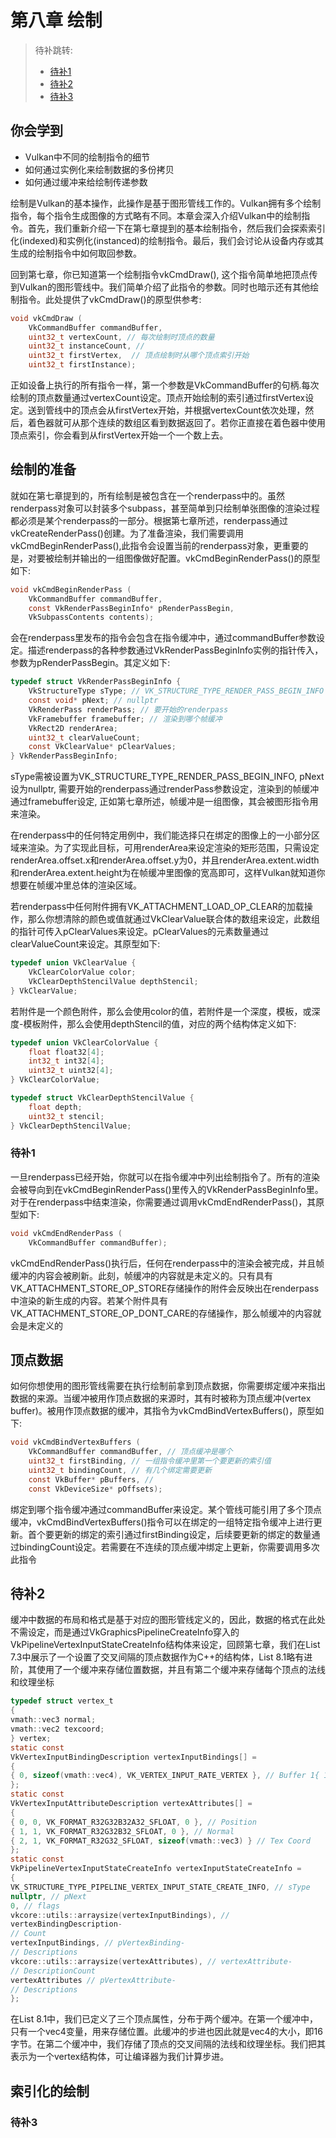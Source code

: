 # 第八章 绘制

> 待补跳转:
>
> - [待补1](#待补1)
> - [待补2](#待补2)
> - [待补3](#待补3)

## 你会学到

- Vulkan中不同的绘制指令的细节
- 如何通过实例化来绘制数据的多份拷贝
- 如何通过缓冲来给绘制传递参数

绘制是Vulkan的基本操作，此操作是基于图形管线工作的。Vulkan拥有多个绘制指令，每个指令生成图像的方式略有不同。本章会深入介绍Vulkan中的绘制指令。首先，我们重新介绍一下在第七章提到的基本绘制指令，然后我们会探索索引化(indexed)和实例化(instanced)的绘制指令。最后，我们会讨论从设备内存或其生成的绘制指令中如何取回参数。

回到第七章，你已知道第一个绘制指令vkCmdDraw(), 这个指令简单地把顶点传到Vulkan的图形管线中。我们简单介绍了此指令的参数。同时也暗示还有其他绘制指令。此处提供了vkCmdDraw()的原型供参考:

```c
void vkCmdDraw (
    VkCommandBuffer commandBuffer,
    uint32_t vertexCount, // 每次绘制时顶点的数量
    uint32_t instanceCount, // 
    uint32_t firstVertex,  // 顶点绘制时从哪个顶点索引开始
    uint32_t firstInstance);
```

正如设备上执行的所有指令一样，第一个参数是VkCommandBuffer的句柄.每次绘制的顶点数量通过vertexCount设定。顶点开始绘制的索引通过firstVertex设定。送到管线中的顶点会从firstVertex开始，并根据vertexCount依次处理，然后，着色器就可从那个连续的数组区看到数据返回了。若你正直接在着色器中使用顶点索引，你会看到从firstVertex开始一个一个数上去。

## 绘制的准备

就如在第七章提到的，所有绘制是被包含在一个renderpass中的。虽然renderpass对象可以封装多个subpass，甚至简单到只绘制单张图像的渲染过程都必须是某个renderpass的一部分。根据第七章所述，renderpass通过vkCreateRenderPass()创建。为了准备渲染，我们需要调用vkCmdBeginRenderPass(),此指令会设置当前的renderpass对象，更重要的是，对要被绘制并输出的一组图像做好配置。vkCmdBeginRenderPass()的原型如下:

```c
void vkCmdBeginRenderPass (
    VkCommandBuffer commandBuffer,
    const VkRenderPassBeginInfo* pRenderPassBegin,
    VkSubpassContents contents);
```

会在renderpass里发布的指令会包含在指令缓冲中，通过commandBuffer参数设定。描述renderpass的各种参数通过VkRenderPassBeginInfo实例的指针传入，参数为pRenderPassBegin。其定义如下:

```c
typedef struct VkRenderPassBeginInfo {
    VkStructureType sType; // VK_STRUCTURE_TYPE_RENDER_PASS_BEGIN_INFO
    const void* pNext; // nullptr
    VkRenderPass renderPass; // 要开始的renderpass
    VkFramebuffer framebuffer; // 渲染到哪个帧缓冲
    VkRect2D renderArea;
    uint32_t clearValueCount;
    const VkClearValue* pClearValues;
} VkRenderPassBeginInfo;
```

sType需被设置为VK_STRUCTURE_TYPE_RENDER_PASS_BEGIN_INFO, pNext设为nullptr, 需要开始的renderpass通过renderPass参数设定，渲染到的帧缓冲通过framebuffer设定, 正如第七章所述，帧缓冲是一组图像，其会被图形指令用来渲染。

在renderpass中的任何特定用例中，我们能选择只在绑定的图像上的一小部分区域来渲染。为了实现此目标，可用renderArea来设定渲染的矩形范围，只需设定renderArea.offset.x和renderArea.offset.y为0，并且renderArea.extent.width和renderArea.extent.height为在帧缓冲里图像的宽高即可，这样Vulkan就知道你想要在帧缓冲里总体的渲染区域。

若renderpass中任何附件拥有VK_ATTACHMENT_LOAD_OP_CLEAR的加载操作，那么你想清除的颜色或值就通过VkClearValue联合体的数组来设定，此数组的指针可传入pClearValues来设定。pClearValues的元素数量通过clearValueCount来设定。其原型如下:

```c
typedef union VkClearValue {
    VkClearColorValue color;
    VkClearDepthStencilValue depthStencil;
} VkClearValue;
```

若附件是一个颜色附件，那么会使用color的值，若附件是一个深度，模板，或深度-模板附件，那么会使用depthStencil的值，对应的两个结构体定义如下:

```c
typedef union VkClearColorValue {
    float float32[4];
    int32_t int32[4];
    uint32_t uint32[4];
} VkClearColorValue;
```

```c
typedef struct VkClearDepthStencilValue {
    float depth;
    uint32_t stencil;
} VkClearDepthStencilValue;
```

### 待补1

一旦renderpass已经开始，你就可以在指令缓冲中列出绘制指令了。所有的渲染会被导向到在vkCmdBeginRenderPass()里传入的VkRenderPassBeginInfo里。对于在renderpass中结束渲染，你需要通过调用vkCmdEndRenderPass()，其原型如下:

```c
void vkCmdEndRenderPass (
    VkCommandBuffer commandBuffer);
```

vkCmdEndRenderPass()执行后，任何在renderpass中的渲染会被完成，并且帧缓冲的内容会被刷新。此刻，帧缓冲的内容就是未定义的。只有具有 VK_ATTACHMENT_STORE_OP_STORE存储操作的附件会反映出在renderpass中渲染的新生成的内容。若某个附件具有VK_ATTACHMENT_STORE_OP_DONT_CARE的存储操作，那么帧缓冲的内容就会是未定义的

## 顶点数据

如何你想使用的图形管线需要在执行绘制前拿到顶点数据，你需要绑定缓冲来指出数据的来源。当缓冲被用作顶点数据的来源时，其有时被称为顶点缓冲(vertex buffer)。被用作顶点数据的缓冲，其指令为vkCmdBindVertexBuffers()，原型如下:

```c
void vkCmdBindVertexBuffers (
    VkCommandBuffer commandBuffer, // 顶点缓冲是哪个
    uint32_t firstBinding, // 一组指令缓冲里第一个要更新的索引值
    uint32_t bindingCount, // 有几个绑定需要更新
    const VkBuffer* pBuffers, // 
    const VkDeviceSize* pOffsets);
```

绑定到哪个指令缓冲通过commandBuffer来设定。某个管线可能引用了多个顶点缓冲，vkCmdBindVertexBuffers()指令可以在绑定的一组特定指令缓冲上进行更新。首个要更新的绑定的索引通过firstBinding设定，后续要更新的绑定的数量通过bindingCount设定。若需要在不连续的顶点缓冲绑定上更新，你需要调用多次此指令

## 待补2

缓冲中数据的布局和格式是基于对应的图形管线定义的，因此，数据的格式在此处不需设定，而是通过VkGraphicsPipelineCreateInfo穿入的VkPipelineVertexInputStateCreateInfo结构体来设定，回顾第七章，我们在List 7.3中展示了一个设置了交叉间隔的顶点数据作为C++的结构体，List 8.1略有进阶，其使用了一个缓冲来存储位置数据，并且有第二个缓冲来存储每个顶点的法线和纹理坐标

```c
typedef struct vertex_t
{
vmath::vec3 normal;
vmath::vec2 texcoord;
} vertex;
static const
VkVertexInputBindingDescription vertexInputBindings[] =
{
{ 0, sizeof(vmath::vec4), VK_VERTEX_INPUT_RATE_VERTEX }, // Buffer 1{ 1, sizeof(vertex), VK_VERTEX_INPUT_RATE_VERTEX } // Buffer 2
};
static const
VkVertexInputAttributeDescription vertexAttributes[] =
{
{ 0, 0, VK_FORMAT_R32G32B32A32_SFLOAT, 0 }, // Position
{ 1, 1, VK_FORMAT_R32G32B32_SFLOAT, 0 }, // Normal
{ 2, 1, VK_FORMAT_R32G32_SFLOAT, sizeof(vmath::vec3) } // Tex Coord
};
static const
VkPipelineVertexInputStateCreateInfo vertexInputStateCreateInfo =
{
VK_STRUCTURE_TYPE_PIPELINE_VERTEX_INPUT_STATE_CREATE_INFO, // sType
nullptr, // pNext
0, // flags
vkcore::utils::arraysize(vertexInputBindings), //
vertexBindingDescription-
// Count
vertexInputBindings, // pVertexBinding-
// Descriptions
vkcore::utils::arraysize(vertexAttributes), // vertexAttribute-
// DescriptionCount
vertexAttributes // pVertexAttribute-
// Descriptions
};
```

在List 8.1中，我们已定义了三个顶点属性，分布于两个缓冲。在第一个缓冲中，只有一个vec4变量，用来存储位置。此缓冲的步进也因此就是vec4的大小，即16字节。在第二个缓冲中，我们存储了顶点的交叉间隔的法线和纹理坐标。我们把其表示为一个vertex结构体，可让编译器为我们计算步进。

## 索引化的绘制

### 待补3
